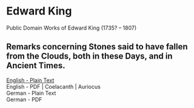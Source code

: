 # Edward King

Public Domain Works of Edward King (1735? – 1807)

## Remarks concerning Stones said to have fallen from the Clouds, both in these Days, and in Ancient Times.

[English - Plain Text](remarks-concerning-stones/full-text-english.md)  
English - PDF | Coelacanth | Auriocus  
German - Plain Text  
German - PDF  
